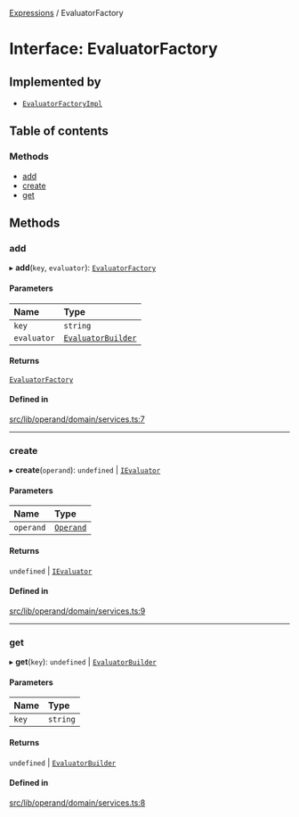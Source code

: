 [Expressions](../README.md) / EvaluatorFactory

# Interface: EvaluatorFactory

## Implemented by

- [`EvaluatorFactoryImpl`](../classes/EvaluatorFactoryImpl.md)

## Table of contents

### Methods

- [add](EvaluatorFactory.md#add)
- [create](EvaluatorFactory.md#create)
- [get](EvaluatorFactory.md#get)

## Methods

### add

▸ **add**(`key`, `evaluator`): [`EvaluatorFactory`](EvaluatorFactory.md)

#### Parameters

| Name | Type |
| :------ | :------ |
| `key` | `string` |
| `evaluator` | [`EvaluatorBuilder`](EvaluatorBuilder.md) |

#### Returns

[`EvaluatorFactory`](EvaluatorFactory.md)

#### Defined in

[src/lib/operand/domain/services.ts:7](https://github.com/data7expressions/3xpr/blob/4ba1e4ce6d1a7c81471bad9e3b4b08ed95379b30/src/lib/operand/domain/services.ts#L7)

___

### create

▸ **create**(`operand`): `undefined` \| [`IEvaluator`](IEvaluator.md)

#### Parameters

| Name | Type |
| :------ | :------ |
| `operand` | [`Operand`](../classes/Operand.md) |

#### Returns

`undefined` \| [`IEvaluator`](IEvaluator.md)

#### Defined in

[src/lib/operand/domain/services.ts:9](https://github.com/data7expressions/3xpr/blob/4ba1e4ce6d1a7c81471bad9e3b4b08ed95379b30/src/lib/operand/domain/services.ts#L9)

___

### get

▸ **get**(`key`): `undefined` \| [`EvaluatorBuilder`](EvaluatorBuilder.md)

#### Parameters

| Name | Type |
| :------ | :------ |
| `key` | `string` |

#### Returns

`undefined` \| [`EvaluatorBuilder`](EvaluatorBuilder.md)

#### Defined in

[src/lib/operand/domain/services.ts:8](https://github.com/data7expressions/3xpr/blob/4ba1e4ce6d1a7c81471bad9e3b4b08ed95379b30/src/lib/operand/domain/services.ts#L8)
